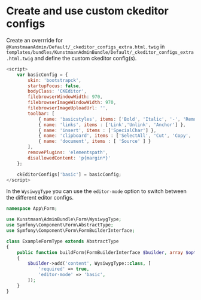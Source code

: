# Create and use custom ckeditor configs

Create an overrride for `@KunstmaanAdmin/Default/_ckeditor_configs_extra.html.twig` in `templates/bundles/KunstmaanAdminBundle/Default/_ckeditor_configs_extra.html.twig`
and define the custom ckeditor config(s).

```javascript
<script>
    var basicConfig = {
        skin: 'bootstrapck',
        startupFocus: false,
        bodyClass: 'CKEditor',
        filebrowserWindowWidth: 970,
        filebrowserImageWindowWidth: 970,
        filebrowserImageUploadUrl: '',
        toolbar: [
            { name: 'basicstyles', items: ['Bold', 'Italic', '-', 'RemoveFormat'] },
            { name: 'links', items : ['Link','Unlink', 'Anchor'] },
            { name: 'insert', items : ['SpecialChar'] },
            { name: 'clipboard', items : ['SelectAll', 'Cut', 'Copy', 'PasteText', 'PasteFromWord', '-', 'Undo', 'Redo'] },
            { name: 'document', items : [ 'Source' ] }
        ],
        removePlugins: 'elementspath',
        disallowedContent: 'p{margin*}'
    };

    ckEditorConfigs['basic'] = basicConfig;
</script>
```

In the `WysiwygType` you can use the `editor-mode` option to switch between the different editor configs.

```php
namespace App\Form;

use Kunstmaan\AdminBundle\Form\WysiwygType;
use Symfony\Component\Form\AbstractType;
use Symfony\Component\Form\FormBuilderInterface;

class ExampleFormType extends AbstractType
{
    public function buildForm(FormBuilderInterface $builder, array $options)
    {
        $builder->add('content', WysiwygType::class, [
            'required' => true,
            'editor-mode' => 'basic',
        ]);
    }
}
```
